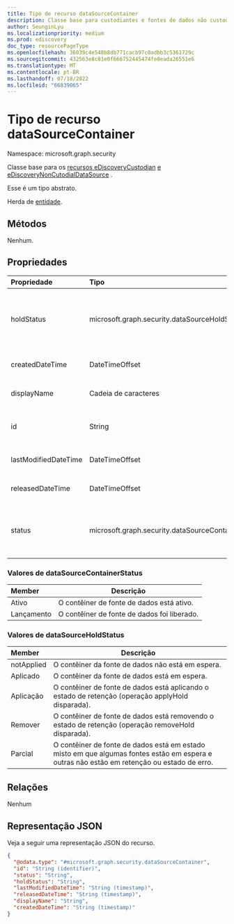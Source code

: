 ```yaml
---
title: Tipo de recurso dataSourceContainer
description: Classe base para custodiantes e fontes de dados não custodiantes.
author: SeunginLyu
ms.localizationpriority: medium
ms.prod: ediscovery
doc_type: resourcePageType
ms.openlocfilehash: 36039c4e548b8db771cacb97c0adbb3c5361729c
ms.sourcegitcommit: 432563e8c81e0f666752445474fe8eada26551e6
ms.translationtype: MT
ms.contentlocale: pt-BR
ms.lasthandoff: 07/18/2022
ms.locfileid: "66839065"
---
```

# <a name="datasourcecontainer-resource-type"></a>Tipo de recurso dataSourceContainer

Namespace: microsoft.graph.security



Classe base para os [recursos eDiscoveryCustodian](../resources/security-ediscoverycustodian.md) [e eDiscoveryNonCutodialDataSource](../resources/security-ediscoverynoncustodialdatasource.md) .

Esse é um tipo abstrato.

Herda de [entidade](../resources/entity.md).

## <a name="methods"></a>Métodos

Nenhum.
## <a name="properties"></a>Propriedades
|Propriedade|Tipo|Descrição|
|:---|:---|:---|
|holdStatus|microsoft.graph.security.dataSourceHoldStatus|O status de retenção do dataSourceContainer. Os valores possíveis são: `notApplied`, `applied`, `applying`, , `removing``partial`|
|createdDateTime|DateTimeOffset|Data e hora criadas da entidade dataSourceContainer.|
|displayName|Cadeia de caracteres|Nome de exibição da entidade dataSourceContainer.|
|id|String|Identificador exclusivo do dataSourceContainer. Herdado da [entidade](../resources/entity.md)|
|lastModifiedDateTime|DateTimeOffset|Data e hora da última modificação do dataSourceContainer.|
|releasedDateTime|DateTimeOffset|Data e hora em que o dataSourceContainer foi liberado do caso.|
|status|microsoft.graph.security.dataSourceContainerStatus|Status mais recente do dataSourceContainer. Os valores possíveis são: `Active` e `Released`.|

### <a name="datasourcecontainerstatus-values"></a>Valores de dataSourceContainerStatus

|Member|Descrição|
|:----|-----------|
| Ativo| O contêiner de fonte de dados está ativo.|
| Lançamento | O contêiner de fonte de dados foi liberado.|

### <a name="datasourceholdstatus-values"></a>Valores de dataSourceHoldStatus

|Member|Descrição|
|:----|-----------|
| notApplied | O contêiner da fonte de dados não está em espera.|
| Aplicado | O contêiner da fonte de dados está em espera.|
| Aplicação | O contêiner de fonte de dados está aplicando o estado de retenção (operação applyHold disparada).|
| Remover | O contêiner de fonte de dados está removendo o estado de retenção (operação removeHold disparada).|
| Parcial | O contêiner de fonte de dados está em estado misto em que algumas fontes estão em espera e outras não estão em retenção ou estado de erro.|
## <a name="relationships"></a>Relações
Nenhum

## <a name="json-representation"></a>Representação JSON
Veja a seguir uma representação JSON do recurso.
<!-- {
  "blockType": "resource",
  "keyProperty": "id",
  "@odata.type": "microsoft.graph.security.dataSourceContainer",
  "baseType": "microsoft.graph.entity",
  "openType": false
}
-->
``` json
{
  "@odata.type": "#microsoft.graph.security.dataSourceContainer",
  "id": "String (identifier)",
  "status": "String",
  "holdStatus": "String",
  "lastModifiedDateTime": "String (timestamp)",
  "releasedDateTime": "String (timestamp)",
  "displayName": "String",
  "createdDateTime": "String (timestamp)"
}
```

